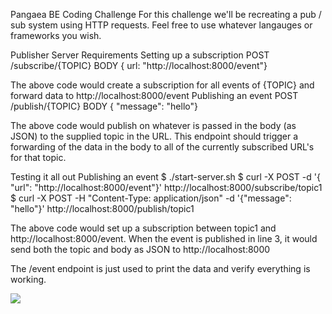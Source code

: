 Pangaea BE Coding Challenge
For this challenge we'll be recreating a pub / sub system using HTTP requests. Feel free to use whatever langauges or frameworks you wish.

Publisher Server Requirements
Setting up a subscription
POST /subscribe/{TOPIC}
BODY { url: "http://localhost:8000/event"}


The above code would create a subscription for all events of {TOPIC} and forward data to http://localhost:8000/event
Publishing an event
POST /publish/{TOPIC}
BODY { "message": "hello"}


The above code would publish on whatever is passed in the body (as JSON) to the supplied topic in the URL. This endpoint should trigger a forwarding of the data in the body to all of the currently subscribed URL's for that topic.


Testing it all out Publishing an event
$ ./start-server.sh
$ curl -X POST -d '{ "url": "http://localhost:8000/event"}' http://localhost:8000/subscribe/topic1
$ curl -X POST -H "Content-Type: application/json" -d '{"message": "hello"}' http://localhost:8000/publish/topic1
                
The above code would set up a subscription between topic1 and http://localhost:8000/event. When the event is published in line 3, it would send both the topic and body as JSON to http://localhost:8000

The /event endpoint is just used to print the data and verify everything is working.

<img src="https://pangaea-interviews.now.sh/_next/static/images/pubsub-diagram-15a833df7c2a0fd11cade0630fe8e8ba.png">
